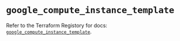 # `google_compute_instance_template`

Refer to the Terraform Registory for docs: [`google_compute_instance_template`](https://registry.terraform.io/providers/hashicorp/google-beta/4.82.0/docs/resources/google_compute_instance_template).
